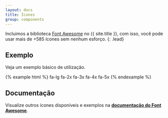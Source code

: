```yaml
---
layout: docs
title: Ícones
group: components
---
```


Incluimos a biblioteca [Font Awesome](https://fortawesome.github.io/Font-Awesome/) no {{ site.title }}, com isso, você pode usar mais de +585 ícones sem nenhum esforço.
{: .lead}

## Exemplo

Veja um exemplo básico de utilização.

{% example html %}
<i class="fa fa-graduation-cap fa-lg"></i> fa-lg
<i class="fa fa-graduation-cap fa-2x"></i> fa-2x
<i class="fa fa-graduation-cap fa-3x"></i> fa-3x
<i class="fa fa-graduation-cap fa-4x"></i> fa-4x
<i class="fa fa-graduation-cap fa-5x"></i> fa-5x
{% endexample %}

## Documentação

Visualize outros ícones disponíveis e exemplos na **[documentação do Font Awesome](https://fortawesome.github.io/Font-Awesome/)**.
